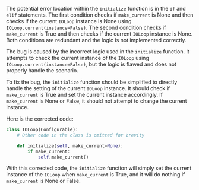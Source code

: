 The potential error location within the `initialize` function is in the `if` and `elif` statements. The first condition checks if `make_current` is None and then checks if the current `IOLoop` instance is None using `IOLoop.current(instance=False)`. The second condition checks if `make_current` is True and then checks if the current `IOLoop` instance is None. Both conditions are redundant and the logic is not implemented correctly.

The bug is caused by the incorrect logic used in the `initialize` function. It attempts to check the current instance of the `IOLoop` using `IOLoop.current(instance=False)`, but the logic is flawed and does not properly handle the scenario. 

To fix the bug, the `initialize` function should be simplified to directly handle the setting of the current `IOLoop` instance. It should check if `make_current` is True and set the current instance accordingly. If `make_current` is None or False, it should not attempt to change the current instance.

Here is the corrected code:

```python
class IOLoop(Configurable):
    # Other code in the class is omitted for brevity

    def initialize(self, make_current=None):
        if make_current:
            self.make_current()
```
With this corrected code, the `initialize` function will simply set the current instance of the `IOLoop` when `make_current` is True, and it will do nothing if `make_current` is None or False.
